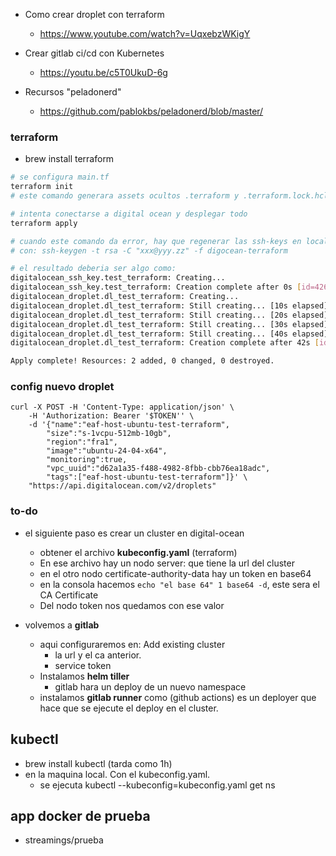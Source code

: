 - Como crear droplet con terraform
  - https://www.youtube.com/watch?v=UqxebzWKigY
  
- Crear gitlab ci/cd con Kubernetes
  - https://youtu.be/c5T0UkuD-6g

- Recursos "peladonerd"
  - https://github.com/pablokbs/peladonerd/blob/master/



### terraform
- brew install terraform
```sh
# se configura main.tf
terraform init
# este comando generara assets ocultos .terraform y .terraform.lock.hcl

# intenta conectarse a digital ocean y desplegar todo
terraform apply

# cuando este comando da error, hay que regenerar las ssh-keys en local
# con: ssh-keygen -t rsa -C "xxx@yyy.zz" -f digocean-terraform    

# el resultado deberia ser algo como:
digitalocean_ssh_key.test_terraform: Creating...
digitalocean_ssh_key.test_terraform: Creation complete after 0s [id=42610380]
digitalocean_droplet.dl_test_terraform: Creating...
digitalocean_droplet.dl_test_terraform: Still creating... [10s elapsed]
digitalocean_droplet.dl_test_terraform: Still creating... [20s elapsed]
digitalocean_droplet.dl_test_terraform: Still creating... [30s elapsed]
digitalocean_droplet.dl_test_terraform: Still creating... [40s elapsed]
digitalocean_droplet.dl_test_terraform: Creation complete after 42s [id=429262330]

Apply complete! Resources: 2 added, 0 changed, 0 destroyed.
```

### config nuevo droplet
```ssh
curl -X POST -H 'Content-Type: application/json' \
    -H 'Authorization: Bearer '$TOKEN'' \
    -d '{"name":"eaf-host-ubuntu-test-terraform",
        "size":"s-1vcpu-512mb-10gb",
        "region":"fra1",
        "image":"ubuntu-24-04-x64",
        "monitoring":true,
        "vpc_uuid":"d62a1a35-f488-4982-8fbb-cbb76ea18adc",
        "tags":["eaf-host-ubuntu-test-terraform"]}' \
    "https://api.digitalocean.com/v2/droplets"
```

### to-do
- el siguiente paso es crear un cluster en digital-ocean
  - obtener el archivo **kubeconfig.yaml** (terraform)
  - En ese archivo hay un nodo server: que tiene la url del cluster
  - en el otro nodo certificate-authority-data hay un token en base64
  - en la consola hacemos `echo "el base 64" 1 base64 -d`, este sera el CA Certificate
  - Del nodo token nos quedamos con ese valor

- volvemos a **gitlab**
  - aqui configuraremos en: Add existing cluster
    - la url y el ca anterior.
    - service token
  - Instalamos **helm tiller**
    - gitlab hara un deploy de un nuevo namespace
  - instalamos **gitlab runner** como (github actions) es un deployer que hace que se ejecute el deploy en el cluster.

## kubectl
- brew install kubectl (tarda como 1h)
- en la maquina local. Con el kubeconfig.yaml.
  - se ejecuta kubectl --kubeconfig=kubeconfig.yaml get ns

## app docker de prueba
- streamings/prueba

